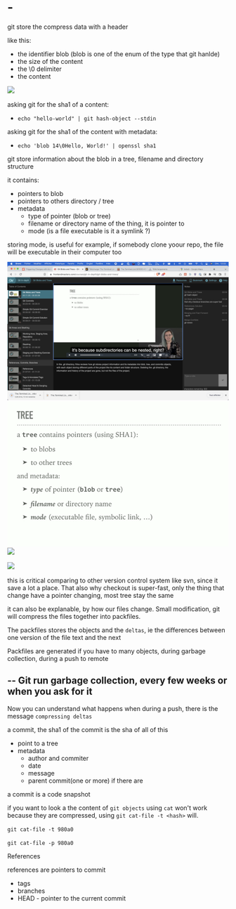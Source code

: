 # -

git store the compress data with a header

like this:

- the identifier blob (blob is one of the enum of the type that git hanlde)
- the size of the content
- the \0 delimiter
- the content

![](./store1.png)

asking git for the sha1 of a content:

- `echo "hello-world" | git hash-object --stdin`
<!-- = 6b820fd9037ce516d22549dde403f3bb9a41ad8e -->

asking git for the sha1 of the content with metadata:

- `echo 'blob 14\0Hello, World!' | openssl sha1`
<!-- 5ad1cb82b3edb9d3ef1ae227745c90bcd23d2120 -->

git store information about the blob in a tree, filename and directory structure

it contains:

- pointers to blob
- pointers to others directory / tree
- metadata
  - type of pointer (blob or tree)
  - filename or directory name of the thing, it is pointer to
  - mode (is a file executable is it a symlink ?)

storing mode, is useful for example, if somebody clone yoour repo, the file will be executable in their computer too

![](./tree.png)
![](./tree2.png)
![](./tree-example)

![](./id)

this is critical comparing to other version control system  like svn, since it save a lot a place. That also why checkout is super-fast, only the thing that change have a pointer changing, most tree stay the same

it can also be explanable, by how our files change. Small modification, git will compress the files together into packfiles.

The packfiles stores the objects and the `deltas`, ie the differences between one version of the file text and the next

Packfiles are generated if you have to many objects, during garbage collection, during a push to remote

--
Git run garbage collection, every few weeks or when you ask for it
--

Now you can understand what happens when during a push, there is the message `compressing deltas`

a commit, the sha1 of the commit is the sha of all of this

- point to a tree
- metadata
  - author and commiter
  - date
  - message
  - parent commit(one or more) if there are

a commit is a code snapshot

if you want to look a the content of `git objects` using `cat` won't work because they are compressed, using `git cat-file -t <hash>` will.

`git cat-file -t 980a0`
<!-- blob (-t print the type) -->

`git cat-file -p 980a0`
<!-- Hello World! (-p print the content) -->

References

references are pointers to commit

- tags
- branches
- HEAD - pointer to the current commit
